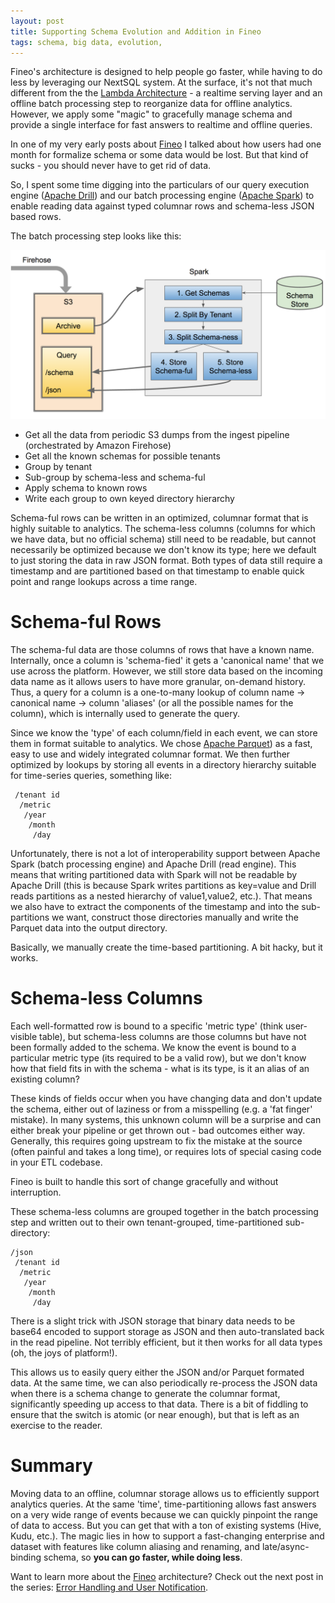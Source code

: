 ```yaml
---
layout: post
title: Supporting Schema Evolution and Addition in Fineo
tags: schema, big data, evolution, 
---
```


Fineo's architecture is designed to help people go faster, while having to do less by leveraging our NextSQL system. At the surface, it's not that much different from the the [Lambda Architecture] - a realtime serving layer and an offline batch processing step to reorganize data for offline analytics. However, we apply some "magic" to gracefully manage schema and provide a single interface for fast answers to realtime and offline queries.

In one of my very early posts about [Fineo] I talked about how users had one month for formalize schema or some data would be lost. But that kind of sucks - you should never have to get rid of data.

So, I spent some time digging into the particulars of our query execution engine ([Apache Drill]) and our batch processing engine ([Apache Spark]) to enable reading data against typed columnar rows and schema-less JSON based rows.

The batch processing step looks like this:

<img src="/images/posts/supporting-schema-evolution-and-addition/highlevel.png">

*  Get all the data from periodic S3 dumps from the ingest pipeline (orchestrated by Amazon Firehose)
* Get all the known schemas for possible tenants
* Group by tenant
* Sub-group by schema-less and schema-ful
* Apply schema to known rows
* Write each group to own keyed directory hierarchy

Schema-ful rows can be written in an optimized, columnar format that is highly suitable to analytics. The schema-less columns (columns for which we have data, but no official schema) still need to be readable, but cannot necessarily be optimized because we don't know its type; here we default to just storing the data in raw JSON format. Both types of data still require a timestamp and are partitioned based on that timestamp to enable quick point and range lookups across a time range.

# Schema-ful Rows

The schema-ful data are those columns of rows that have a known name. Internally, once a column is 'schema-fied' it gets a 'canonical name' that we use across the platform. However, we still store data based on the incoming data name as it allows users to have more granular, on-demand history. Thus, a query for a column is a one-to-many lookup of column name -> canonical name -> column 'aliases' (or all the possible names for the column), which is internally used to generate the query.

Since we know the 'type' of each column/field in each event, we can store them in format suitable to analytics. We chose [Apache Parquet]) as a fast, easy to use and widely integrated columnar format. We then further optimized by lookups by storing all events in a directory hierarchy suitable for time-series queries, something like:

```
 /tenant id
  /metric
   /year
    /month
     /day
```

Unfortunately, there is not a lot of interoperability support between Apache Spark (batch processing engine) and Apache Drill (read engine). This means that writing partitioned data with Spark will not be readable by Apache Drill (this is because Spark writes partitions as key=value and Drill reads partitions as a nested hierarchy of value1,value2, etc.). That means we also have to extract the components of the timestamp and into the sub-partitions we want, construct those directories manually and write the Parquet data into the output directory.

Basically, we manually create the time-based partitioning. A bit hacky, but it works.

# Schema-less Columns

Each well-formatted row is bound to a specific 'metric type' (think user-visible table), but  schema-less columns are those columns but have not been formally added to the schema. We know the event is bound to a particular metric type (its required to be a valid row), but we don't know how that field fits in with the schema - what is its type, is it an alias of an existing column?

These kinds of fields occur when you have changing data and don't update the schema, either out of laziness or from a misspelling (e.g. a 'fat finger' mistake). In many systems, this unknown column will be a surprise and can either break your pipeline or get thrown out - bad outcomes either way. Generally, this requires going upstream to fix the mistake at the source (often painful and takes a long time), or requires lots of special casing code in your ETL codebase.

Fineo is built to handle this sort of change gracefully and without interruption.

These schema-less columns are grouped together in the batch processing step and written out to their own tenant-grouped, time-partitioned sub-directory:

```
/json
 /tenant id
  /metric
   /year
    /month
     /day
```

There is a slight trick with JSON storage that binary data needs to be base64 encoded to support storage as JSON and then auto-translated back in the read pipeline. Not terribly efficient, but it then works for all data types (oh, the joys of platform!).

This allows us to easily query either the JSON and/or Parquet formated data. At the same time, we can also periodically re-process the JSON data when there is a schema change to generate the columnar format, significantly speeding up access to that data. There is a bit of fiddling to ensure that the switch is atomic (or near enough), but that is left as an exercise to the reader. 

# Summary

Moving data to an offline, columnar storage allows us to efficiently support analytics queries. At the same 'time', time-partitioning allows fast answers on a very wide range of events because we can quickly pinpoint the range of data to access. But you can get that with a ton of existing systems (Hive, Kudu, etc.). The magic lies in how to support a fast-changing enterprise and dataset with features like column aliasing and renaming, and late/async-binding schema, so **you can go faster, while doing less**.

Want to learn more about the [Fineo] architecture? Check out the next post in the series: [Error Handling and User Notification].

[Fineo]: https://fineo.io
[Apache Drill]: https://drill.apache.org
[Apache Spark]: https://spark.apache.org
[Apache Parquet]: https://parquet.apache.org
[Lambda Architecture]: http://lambda-architecture.net/
[Error Handling and User Notification]: /2017/05/17/handling-fineo-errors.html